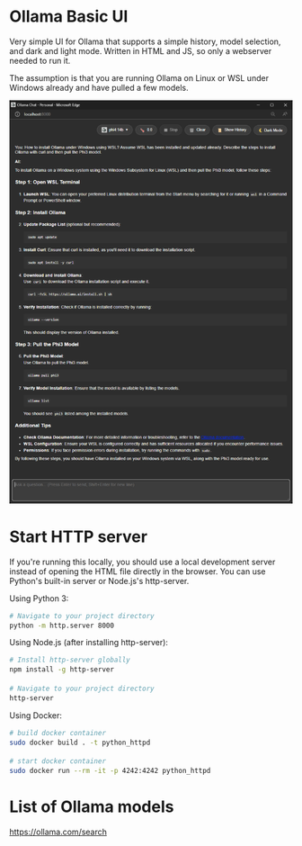 # Ollama Basic UI
Very simple UI for Ollama that supports a simple history, model selection, and dark and light mode. Written in HTML and JS, so only a webserver needed to run it.

The assumption is that you are running Ollama on Linux or WSL under Windows already and have pulled a few models.

![Screenshot of UI](images/screenshot_UI.png "Screenshot of UI")

# Start HTTP server

If you're running this locally, you should use a local development server instead of opening the HTML file directly in the browser. You can use Python's built-in server or Node.js's http-server.

Using Python 3:
```bash
# Navigate to your project directory
python -m http.server 8000
```

Using Node.js (after installing http-server):
```bash
# Install http-server globally
npm install -g http-server

# Navigate to your project directory
http-server
```

Using Docker:
```bash
# build docker container
sudo docker build . -t python_httpd

# start docker container
sudo docker run --rm -it -p 4242:4242 python_httpd
```

# List of Ollama models

https://ollama.com/search
